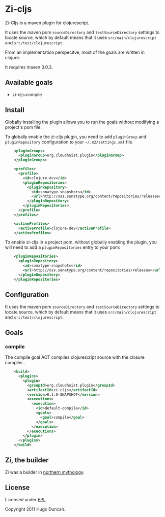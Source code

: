 # Zi-cljs

Zi-Cljs is a maven plugin for clojurescript.

It uses the maven pom `sourceDirectory` and `testSourceDirectory` settings to
locate source, which by default means that it uses `src/main/clojurescript` and
`src/test/clojurescript`.

From an implementation perspecitve, most of the goals are written in clojure.

It requires maven 3.0.3.

## Available goals

 * zi-cljs:compile

## Install

Globally installing the plugin allows you to run the goals without modifying
a project's pom file.

To globally enable the zi-cljs plugin, you need to add `pluginGroup` and
`pluginRepository` configuration to your `~/.m2/settings.xml` file.

```xml
    <pluginGroups>
      <pluginGroup>org.cloudhoist.plugin</pluginGroup>
    </pluginGroups>
```

```xml
    <profiles>
      <profile>
        <id>clojure-dev</id>
        <pluginRepositories>
          <pluginRepository>
            <id>sonatype-snapshots</id>
            <url>http://oss.sonatype.org/content/repositories/releases</url>
          </pluginRepository>
        </pluginRepositories>
      </profile>
    </profiles>

    <activeProfiles>
      <activeProfile>clojure-dev</activeProfile>
    </activeProfiles>
```

To enable zi-cljs in a project pom, without globally enabling the plugin, you
will need to add a `pluginRepositories` entry to your pom:

```xml
    <pluginRepositories>
      <pluginRepository>
        <id>sonatype-snapshots</id>
        <url>http://oss.sonatype.org/content/repositories/releases</url>
      </pluginRepository>
    </pluginRepositories>
```

## Configuration

It uses the maven pom `sourceDirectory` and `testSourceDirectory` settings to
locate source, which by default means that it uses `src/main/clojurescript` and
`src/test/clojurescript`.

## Goals

### compile

The compile goal AOT compiles clojurescript source with the closure compiler..

```xml
    <build>
      <plugins>
        <plugin>
          <groupId>org.cloudhoist.plugin</groupId>
          <artifactId>zi-cljs</artifactId>
          <version>0.1.0-SNAPSHOT</version>
          <executions>
            <execution>
              <id>default-compile</id>
              <goals>
                <goal>compile</goal>
              </goals>
            </execution>
          </executions>
        </plugin>
      </plugins>
    </build>
```

## Zi, the builder

Zi was a builder in [northern mythology](http://www.pitt.edu/~dash/mbuilder.html#eckwadt).

## License

Licensed under [EPL](http://www.eclipse.org/legal/epl-v10.html)

Copyright 2011 Hugo Duncan.
